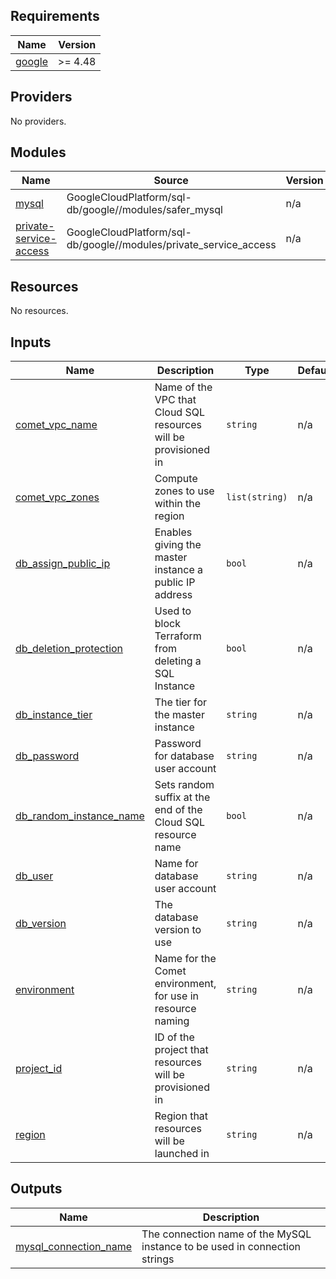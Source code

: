 ## Requirements

| Name | Version |
|------|---------|
| <a name="requirement_google"></a> [google](#requirement\_google) | >= 4.48 |

## Providers

No providers.

## Modules

| Name | Source | Version |
|------|--------|---------|
| <a name="module_mysql"></a> [mysql](#module\_mysql) | GoogleCloudPlatform/sql-db/google//modules/safer_mysql | n/a |
| <a name="module_private-service-access"></a> [private-service-access](#module\_private-service-access) | GoogleCloudPlatform/sql-db/google//modules/private_service_access | n/a |

## Resources

No resources.

## Inputs

| Name | Description | Type | Default | Required |
|------|-------------|------|---------|:--------:|
| <a name="input_comet_vpc_name"></a> [comet\_vpc\_name](#input\_comet\_vpc\_name) | Name of the VPC that Cloud SQL resources will be provisioned in | `string` | n/a | yes |
| <a name="input_comet_vpc_zones"></a> [comet\_vpc\_zones](#input\_comet\_vpc\_zones) | Compute zones to use within the region | `list(string)` | n/a | yes |
| <a name="input_db_assign_public_ip"></a> [db\_assign\_public\_ip](#input\_db\_assign\_public\_ip) | Enables giving the master instance a public IP address | `bool` | n/a | yes |
| <a name="input_db_deletion_protection"></a> [db\_deletion\_protection](#input\_db\_deletion\_protection) | Used to block Terraform from deleting a SQL Instance | `bool` | n/a | yes |
| <a name="input_db_instance_tier"></a> [db\_instance\_tier](#input\_db\_instance\_tier) | The tier for the master instance | `string` | n/a | yes |
| <a name="input_db_password"></a> [db\_password](#input\_db\_password) | Password for database user account | `string` | n/a | yes |
| <a name="input_db_random_instance_name"></a> [db\_random\_instance\_name](#input\_db\_random\_instance\_name) | Sets random suffix at the end of the Cloud SQL resource name | `bool` | n/a | yes |
| <a name="input_db_user"></a> [db\_user](#input\_db\_user) | Name for database user account | `string` | n/a | yes |
| <a name="input_db_version"></a> [db\_version](#input\_db\_version) | The database version to use | `string` | n/a | yes |
| <a name="input_environment"></a> [environment](#input\_environment) | Name for the Comet environment, for use in resource naming | `string` | n/a | yes |
| <a name="input_project_id"></a> [project\_id](#input\_project\_id) | ID of the project that resources will be provisioned in | `string` | n/a | yes |
| <a name="input_region"></a> [region](#input\_region) | Region that resources will be launched in | `string` | n/a | yes |

## Outputs

| Name | Description |
|------|-------------|
| <a name="output_mysql_connection_name"></a> [mysql\_connection\_name](#output\_mysql\_connection\_name) | The connection name of the MySQL instance to be used in connection strings |
